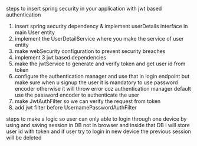 steps to insert spring security in your application with jwt based authentication

1. insert spring security dependency  & implement userDetails interface in main User entity
2. implement the UserDetailService where you make the service of user entity
3. make webSecurity configuration to prevent security breaches
4. implement 3 jwt based dependencies
5. make the jwtService to generate and verify token and get user id from token
6. configure the authentication manager and use that in login endpoint but make sure when u signup the user it is mandatory to use password encoder otherwise it will throw error coz authentication manager default use the password encoder to authenticate the user
7. make JwtAuthFilter so we can verify the request from token
8. add jwt filter before UsernamePasswordAuthFilter



steps to make a logic so user can only able to login through one device by using and saving session in DB not in browser and inside that DB i will store user id with token and if user try to login in new device the previous session will be deleted